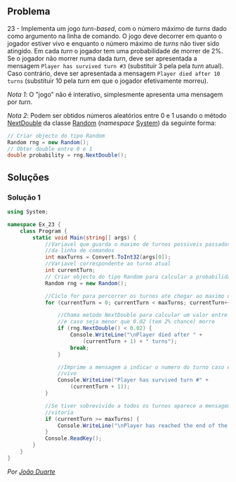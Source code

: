 ## Problema

23 - Implementa um jogo _turn-based_, com o número máximo de _turns_ dado como
argumento na linha de comando. O jogo deve decorrer em quanto o jogador estiver
vivo e enquanto o número máximo de _turns_ não tiver sido atingido. Em cada
_turn_ o jogador tem uma probabilidade de morrer de 2%. Se o jogador não morrer
numa dada _turn_, deve ser apresentada a mensagem `Player has survived turn #3`
(substituir 3 pela pela _turn_ atual). Caso contrário, deve ser apresentada a
mensagem `Player died after 10 turns` (substituir 10 pela _turn_ em que o
jogador efetivamente morreu).

_Nota 1_: O "jogo" não é interativo, simplesmente apresenta uma mensagem por
_turn_.

_Nota 2_: Podem ser obtidos números aleatórios entre 0 e 1 usando o método
[NextDouble](https://docs.microsoft.com/pt-pt/dotnet/api/system.random.nextdouble)
da classe [Random](https://docs.microsoft.com/pt-pt/dotnet/api/system.random)
(_namespace_ [System](https://docs.microsoft.com/pt-pt/dotnet/api/system)) da
seguinte forma:

```cs
// Criar objecto do tipo Random
Random rng = new Random();
// Obter double entre 0 e 1
double probability = rng.NextDouble();
```

## Soluções

### Solução 1

```cs
using System;

namespace Ex_23 {
    class Program {
        static void Main(string[] args) {
            //Variavel que guarda o maximo de turnos possiveis passados atraves
            //da linha de comandos
            int maxTurns = Convert.ToInt32(args[0]);
            //Variavel correspondente ao turno atual
            int currentTurn;
            // Criar objecto do tipo Random para calcular a probabilidade
            Random rng = new Random();

            //Ciclo for para percorrer os turnos ate chegar ao maximo definido
            for (currentTurn = 0; currentTurn < maxTurns; currentTurn++) {

                //Chama metodo NextDouble para calcular um valor entre 0 e 1
                //e caso seja menor que 0.02 (tem 2% chance) morre
                if (rng.NextDouble() < 0.02) {
                    Console.WriteLine("\nPlayer died after " +
                        (currentTurn + 1) + " turns");
                    break;
                }

                //Imprime a mensagem a indicar o numero do turno caso esteja 
                //vivo
                Console.WriteLine("Player has survived turn #" +
                    (currentTurn + 1));
            }

            //Se tiver sobrevivido a todos os turnos aparece a mensagem de
            //vitoria
            if (currentTurn >= maxTurns) {
                Console.WriteLine("\nPlayer has reached the end of the game!");
            }
            Console.ReadKey();
        }
    }
}
```

*Por [João Duarte](https://github.com/JoaoAlexandreDuarte)*